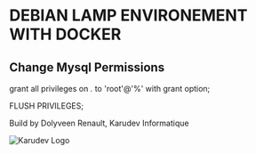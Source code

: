 # DEBIAN LAMP ENVIRONEMENT WITH DOCKER

Change Mysql Permissions
--
grant all privileges on *.* to 'root'@'%' with grant option;

FLUSH PRIVILEGES;

Build by Dolyveen Renault, Karudev Informatique

![Karudev Logo](http://karudev.fr/global/images/logo.png)

